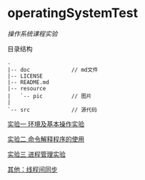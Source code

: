 ﻿# operatingSystemTest
*操作系统课程实验*

目录结构
```
.
|-- doc             // md文件
|-- LICENSE         
|-- README.md
|-- resource        
|   `-- pic         // 图片
|           
`-- src             // 源代码
```

[实验一  环境及基本操作实验](./doc/test1.md)

[实验二  命令解释程序的使用](./doc/test2.md)

[实验三  进程管理实验](./doc/test3.md)

[其他：线程间同步](./doc/process_synchronization.md)
